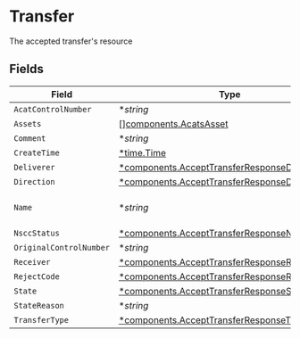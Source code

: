 # Transfer

The accepted transfer's resource


## Fields

| Field                                                                                                                                  | Type                                                                                                                                   | Required                                                                                                                               | Description                                                                                                                            | Example                                                                                                                                |
| -------------------------------------------------------------------------------------------------------------------------------------- | -------------------------------------------------------------------------------------------------------------------------------------- | -------------------------------------------------------------------------------------------------------------------------------------- | -------------------------------------------------------------------------------------------------------------------------------------- | -------------------------------------------------------------------------------------------------------------------------------------- |
| `AcatControlNumber`                                                                                                                    | **string*                                                                                                                              | :heavy_minus_sign:                                                                                                                     | The NSCC transfer identifier                                                                                                           | 20240201123456                                                                                                                         |
| `Assets`                                                                                                                               | [][components.AcatsAsset](../../models/components/acatsasset.md)                                                                       | :heavy_minus_sign:                                                                                                                     | The assets being transferred (Cash, Equities, etc.)                                                                                    |                                                                                                                                        |
| `Comment`                                                                                                                              | **string*                                                                                                                              | :heavy_minus_sign:                                                                                                                     | User supplied comment                                                                                                                  | From XYZ Brokerage                                                                                                                     |
| `CreateTime`                                                                                                                           | [*time.Time](https://pkg.go.dev/time#Time)                                                                                             | :heavy_minus_sign:                                                                                                                     | The transfer creation timestamp                                                                                                        | 2022-02-01 12:34:56 +0000 UTC                                                                                                          |
| `Deliverer`                                                                                                                            | [*components.AcceptTransferResponseDeliverer](../../models/components/accepttransferresponsedeliverer.md)                              | :heavy_minus_sign:                                                                                                                     | The delivering party information                                                                                                       |                                                                                                                                        |
| `Direction`                                                                                                                            | [*components.AcceptTransferResponseDirection](../../models/components/accepttransferresponsedirection.md)                              | :heavy_minus_sign:                                                                                                                     | The direction of the transfer                                                                                                          | OUTGOING                                                                                                                               |
| `Name`                                                                                                                                 | **string*                                                                                                                              | :heavy_minus_sign:                                                                                                                     | The service generated name of the transfer. Format: correspondents/{correspondent_id}/accounts/{account_id}/transfers/{transfer_id}    | correspondents/00000000-0000-0000-0000-000000000002/accounts/01H8FB90ZRRFWXB4XC2JPJ1D4Y/transfers/00000000-0000-0000-0000-000000000000 |
| `NsccStatus`                                                                                                                           | [*components.AcceptTransferResponseNsccStatus](../../models/components/accepttransferresponsensccstatus.md)                            | :heavy_minus_sign:                                                                                                                     | The NSCC transfer status                                                                                                               | REQUEST                                                                                                                                |
| `OriginalControlNumber`                                                                                                                | **string*                                                                                                                              | :heavy_minus_sign:                                                                                                                     | An associated NSCC transfer identifier, if applicable                                                                                  | 20240201123456                                                                                                                         |
| `Receiver`                                                                                                                             | [*components.AcceptTransferResponseReceiver](../../models/components/accepttransferresponsereceiver.md)                                | :heavy_minus_sign:                                                                                                                     | The receiving party information                                                                                                        |                                                                                                                                        |
| `RejectCode`                                                                                                                           | [*components.AcceptTransferResponseRejectCode](../../models/components/accepttransferresponserejectcode.md)                            | :heavy_minus_sign:                                                                                                                     | The reject code                                                                                                                        | SSN_TAX_ID_MISMATCH                                                                                                                    |
| `State`                                                                                                                                | [*components.AcceptTransferResponseState](../../models/components/accepttransferresponsestate.md)                                      | :heavy_minus_sign:                                                                                                                     | The transfer state                                                                                                                     | RECEIVED                                                                                                                               |
| `StateReason`                                                                                                                          | **string*                                                                                                                              | :heavy_minus_sign:                                                                                                                     | A reason for the state if applicable                                                                                                   | Transfer does not contain any assets                                                                                                   |
| `TransferType`                                                                                                                         | [*components.AcceptTransferResponseTransferType](../../models/components/accepttransferresponsetransfertype.md)                        | :heavy_minus_sign:                                                                                                                     | The type of transfer                                                                                                                   | FULL_TRANSFER                                                                                                                          |